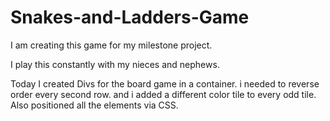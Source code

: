 # Snakes-and-Ladders-Game

I am creating this game for my milestone project.

I play this constantly with my nieces and nephews.

Today I created Divs for the board game in a container. i needed to reverse order every second row. and i added a different color tile to every odd tile.
Also positioned all the elements via CSS.


